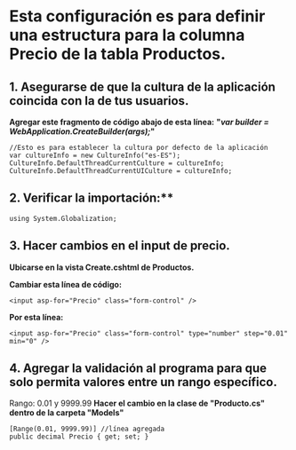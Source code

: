 # Esta configuración es para definir una estructura para la columna Precio de la tabla Productos.

## 1.	Asegurarse de que la cultura de la aplicación coincida con la de tus usuarios.
**Agregar este fragmento de código abajo de esta línea:** **"_var builder = WebApplication.CreateBuilder(args);_"**
```
//Esto es para establecer la cultura por defecto de la aplicación
var cultureInfo = new CultureInfo("es-ES");
CultureInfo.DefaultThreadCurrentCulture = cultureInfo;
CultureInfo.DefaultThreadCurrentUICulture = cultureInfo;
```
## 2. Verificar la importación:**
```
using System.Globalization;
```
## 3. Hacer cambios en el input de precio.
**Ubicarse en la vista Create.cshtml de Productos.**

**Cambiar esta línea de código:**
```
<input asp-for="Precio" class="form-control" />
```

**Por esta línea:**
```
<input asp-for="Precio" class="form-control" type="number" step="0.01" min="0" />
```
## 4. Agregar la validación al programa para que solo permita valores entre un rango específico.
Rango: 0.01 y 9999.99
**Hacer el cambio en la clase de "Producto.cs" dentro de la carpeta "Models"**
```
[Range(0.01, 9999.99)] //línea agregada
public decimal Precio { get; set; }
```
